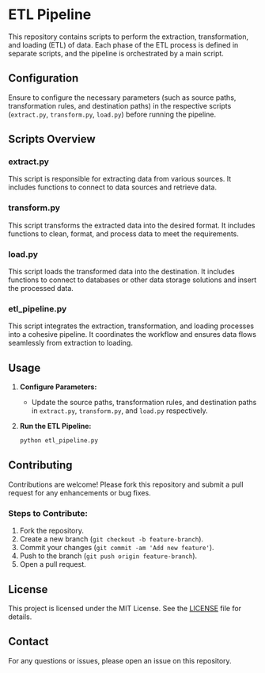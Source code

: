 
# ETL Pipeline

This repository contains scripts to perform the extraction, transformation, and loading (ETL) of data. Each phase of the ETL process is defined in separate scripts, and the pipeline is orchestrated by a main script.

## Configuration

Ensure to configure the necessary parameters (such as source paths, transformation rules, and destination paths) in the respective scripts (`extract.py`, `transform.py`, `load.py`) before running the pipeline.

## Scripts Overview

### extract.py
This script is responsible for extracting data from various sources. It includes functions to connect to data sources and retrieve data.

### transform.py
This script transforms the extracted data into the desired format. It includes functions to clean, format, and process data to meet the requirements.

### load.py
This script loads the transformed data into the destination. It includes functions to connect to databases or other data storage solutions and insert the processed data.

### etl_pipeline.py
This script integrates the extraction, transformation, and loading processes into a cohesive pipeline. It coordinates the workflow and ensures data flows seamlessly from extraction to loading.

## Usage

1. **Configure Parameters:** 
   - Update the source paths, transformation rules, and destination paths in `extract.py`, `transform.py`, and `load.py` respectively.

2. **Run the ETL Pipeline:**
   ```sh
   python etl_pipeline.py
   ```

## Contributing

Contributions are welcome! Please fork this repository and submit a pull request for any enhancements or bug fixes.

### Steps to Contribute:
1. Fork the repository.
2. Create a new branch (`git checkout -b feature-branch`).
3. Commit your changes (`git commit -am 'Add new feature'`).
4. Push to the branch (`git push origin feature-branch`).
5. Open a pull request.

## License

This project is licensed under the MIT License. See the [LICENSE](LICENSE) file for details.

## Contact

For any questions or issues, please open an issue on this repository.
